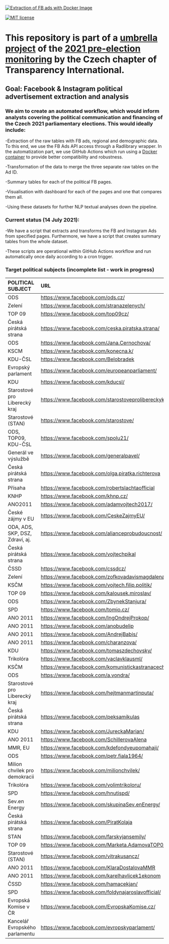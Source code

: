 [![Extraction of FB ads with Docker Image](https://github.com/opop999/election_monitoring_fb_ads/actions/workflows/docker.yml/badge.svg?branch=master)](https://github.com/opop999/election_monitoring_fb_ads/actions/workflows/docker.yml)

[![MIT license](https://img.shields.io/badge/License-MIT-blue.svg)](https://lbesson.mit-license.org/)

# This repository is part of a [umbrella project](https://github.com/opop999?tab=projects) of the [2021 pre-election monitoring](https://www.transparentnivolby.cz/snemovna2021/) by the Czech chapter of Transparency International.

## Goal: Facebook & Instagram political advertisement extraction and analysis

### We aim to create an automated workflow, which would inform analysts covering the political communication and financing of the Czech 2021 parliamentary elections. This would ideally include:
-Extraction of the raw tables with FB ads, regional and demographic data. To this end, we use the FB Ads API access through a Radlibrary wrapper. In the automatization part, we use GitHub Actions which run using a [Docker container](https://hub.docker.com/u/rocker) to provide better compatibility and robustness.

-Transformation of the data to merge the three separate raw tables on the Ad ID.

-Summary tables for each of the political FB pages.

-Visualisation with dashboard for each of the pages and one that compares them all.

-Using these datasets for further NLP textual analyses down the pipeline.

### Current status (14 July 2021):
-We have a script that extracts and transforms the FB and Instagram Ads from specified pages. Furthermore, we have a script that creates summary tables from the whole dataset. 

-These scripts are operational within GitHub Actions workflow and run automatically once daily according to a cron trigger.

### Target political subjects (incomplete list - work in progress)

| **POLITICAL SUBJECT**                 | **URL**                                                   | **NUMERIC ID**      |  **WORKS?**             |
| :---                                  | :---                                                      | :---                | :---                    |
| ODS                                   | <https://www.facebook.com/ods.cz/>                        | 30575632699         | TRUE                    |
| Zelení                                | <https://www.facebook.com/stranazelenych/>                | 39371299263         | TRUE                    |
| TOP 09                                | <https://www.facebook.com/top09cz/>                       | 90002267161         | TRUE                    |
| Česká pirátská strana                 | <https://www.facebook.com/ceska.piratska.strana/>         | 109323929038        | TRUE                    |
| ODS                                   | <https://www.facebook.com/Jana.Cernochova/>               | 112718776235        | TRUE                    |
| KSCM                                  | <https://www.facebook.com/konecna.k/>                     | 119624098506        | TRUE                    |
| KDU-ČSL                               | <https://www.facebook.com/Belobradek>                     | 156945169098        | TRUE                    |
| Evropský parlament                    | <https://www.facebook.com/europeanparliament/>            | 178362315106        | FALSE                   |
| KDU                                   | <https://www.facebook.com/kducsl/>                        | 251656685576        | TRUE                    |
| Starostové pro Liberecký kraj         | <https://www.facebook.com/starostoveprolibereckykraj/>    | 258989695009        | TRUE                    |
| Starostové (STAN)                     | <https://www.facebook.com/starostove/>                    | 370583064327        | TRUE                    |
| ODS, TOP09, KDU-ČSL                   | <https://www.facebook.com/spolu21/>                       | 100201752249169     | TRUE                    |
| Generál ve výslužbě                   | <https://www.facebook.com/generalpavel/>                  | 102389958091735     | TRUE                    |
| Česká pirátská strana                 | <https://www.facebook.com/olga.piratka.richterova>        | 102844685102730     | TRUE                    |
| Přísaha                               | <https://www.facebook.com/robertslachtaofficial>          | 103430204491217     | TRUE                    |
| KNHP                                  | <https://www.facebook.com/khnp.cz/>                       | 106008800769282     | TRUE                    |
| ANO2011                               | <https://www.facebook.com/adamvojtech2017/>               | 106891623334554     | TRUE                    |
| České zájmy v EU                      | <https://www.facebook.com/CeskeZajmyEU/>                  | 108726857444837     | TRUE                    |
| ODA, ADS, SKP, DSZ, Zdraví, aj.       | <https://www.facebook.com/alianceprobudoucnost/>          | 109787574497667     | TRUE                    |
| Česká pirátská strana                 | <https://www.facebook.com/vojtechpikal>                   | 110687557739540     | TRUE                    |
| ČSSD                                  | <https://www.facebook.com/cssdcz/>                        | 111041662264882     | TRUE                    |
| Zelení                                | <https://www.facebook.com/zofkovadavismagdalena>          | 115802229102602     | TRUE                    |
| KSČM                                  | <https://www.facebook.com/vojtech.filip.politik/>         | 119687288907752     | TRUE                    |
| TOP 09                                | <https://www.facebook.com/kalousek.miroslav/>             | 132141523484024     | TRUE                    |
| ODS                                   | <https://www.facebook.com/ZbynekStanjura/>                | 134443820058669     | TRUE                    |
| SPD                                   | <https://www.facebook.com/tomio.cz/>                      | 179497582061065     | TRUE                    |
| ANO 2011                              | <https://www.facebook.com/IngOndrejProkop/>               | 197010357446014     | TRUE                    |
| ANO 2011                              | <https://www.facebook.com/anobudelip>                     | 211401918930049     | TRUE                    |
| ANO 2011                              | <https://www.facebook.com/AndrejBabis/>                   | 214827221987263     | TRUE                    |
| ANO 2011                              | <https://www.facebook.com/charanzova/>                    | 219333261570307     | TRUE                    |
| KDU                                   | <https://www.facebook.com/tomaszdechovsky/>               | 275042429350706     | TRUE                    |
| Trikolóra                             | <https://www.facebook.com/vaclavklausml/>                 | 277957209202178     | TRUE                    |
| KSČM                                  | <https://www.facebook.com/komunistickastranacechamoravy/> | 298789466930469     | TRUE                    |
| ODS                                   | <https://www.facebook.com/a.vondra/>                      | 317802208282505     | TRUE                    |
| Starostové pro Liberecký kraj         | <https://www.facebook.com/hejtmanmartinputa/>             | 326507470746765     | TRUE                    |
| Česká pirátská strana                 | <https://www.facebook.com/peksamikulas>                   | 356448681873897     | TRUE                    |
| KDU                                   | <https://www.facebook.com/JureckaMarian/>                 | 356451014434612     | TRUE                    |
| ANO 2011                              | <https://www.facebook.com/SchillerovaAlena>               | 384187235387895     | TRUE                    |
| MMR, EU                               | <https://www.facebook.com/kdefondyeupomahaji/>            | 470593056405865     | TRUE                    |
| ODS                                   | <https://www.facebook.com/petr.fiala1964/>                | 487445514669670     | TRUE                    |
| Milion chvilek pro demokracii         | <https://www.facebook.com/milionchvilek/>                 | 728495140691300     | TRUE                    |
| Trikolóra                             | <https://www.facebook.com/volimtrikoloru/>                | 739115596482745     | TRUE                    |
| SPD                                   | <https://www.facebook.com/hnutispd/>                      | 937443906286455     | TRUE                    |
| Sev.en Energy                         | <https://www.facebook.com/skupinaSev.enEnergy/>           | 992555574111774     | TRUE                    |
| Česká pirátská strana                 | <https://www.facebook.com/PiratKolaja>                    | 995938427265360     | TRUE                    |
| STAN                                  | <https://www.facebook.com/farskyjansemily/>               | 1401321553476900    | TRUE                    |
| TOP 09                                | <https://www.facebook.com/Marketa.AdamovaTOP09/>          | 1433946376688930    | TRUE                    |
| Starostové (STAN)                     | <https://www.facebook.com/vitrakusancz/>                  | 1477535869227480    | TRUE                    |
| ANO 2011                              | <https://www.facebook.com/KlaraDostalovaMMR>              | 1736314393286600    | TRUE                    |
| ANO 2011                              | <https://www.facebook.com/karelhavlicek1ekonom>           | UNKNOWN_ID          | FALSE                   |
| ČSSD                                  | <https://www.facebook.com/hamacekjan/>                    | UNKNOWN_ID          | FALSE                   |
| SPD                                   | <https://www.facebook.com/foldynajaroslavofficial/>       | UNKNOWN_ID          | FALSE                   |
| Evropská Komise v ČR                  | <https://www.facebook.com/EvropskaKomise.cz/>             | 397919187215        | TRUE                    |
| Kancelář Evropského parlamentu        | <https://www.facebook.com/evropskyparlament/>             | 278212515809        | TRUE                    |
